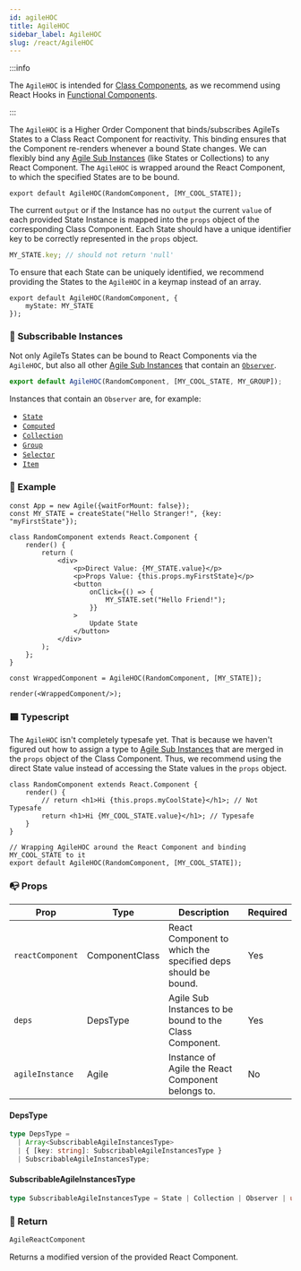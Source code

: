 ```yaml
---
id: agileHOC
title: AgileHOC
sidebar_label: AgileHOC
slug: /react/AgileHOC
---
```


:::info

The `AgileHOC` is intended for [Class Components](https://reactjs.org/docs/components-and-props.html),
as we recommend using React Hooks in [Functional Components](https://reactjs.org/docs/components-and-props.html).

:::

The `AgileHOC` is a Higher Order Component that binds/subscribes AgileTs States 
to a Class React Component for reactivity. 
This binding ensures that the Component re-renders whenever a bound State changes.
We can flexibly bind any [Agile Sub Instances](../../../main/Introduction.md#agile-sub-instance)
(like States or Collections) to any React Component.
The `AgileHOC` is wrapped around the React Component,
to which the specified States are to be bound.
```tsx
export default AgileHOC(RandomComponent, [MY_COOL_STATE]);
```
The current `output` or if the Instance has no `output` the current `value` 
of each provided State Instance is mapped 
into the `props` object of the corresponding Class Component.
Each State should have a unique identifier key to be correctly represented in the `props` object.
```ts
MY_STATE.key; // should not return 'null'
```
To ensure that each State can be uniquely identified,
we recommend providing the States to the `AgileHOC` in a keymap
instead of an array.
```tsx
export default AgileHOC(RandomComponent, {
    myState: MY_STATE
});
```

### 👀 Subscribable Instances

Not only AgileTs States can be bound to React Components via the `AgileHOC`,
but also all other [Agile Sub Instances](../../../main/Introduction.md#agile-sub-instance)
that contain an [`Observer`](../../../main/Introduction.md#observer).
```ts
export default AgileHOC(RandomComponent, [MY_COOL_STATE, MY_GROUP]);
```
Instances that contain an `Observer` are, for example:
- [`State`](../../core/api/state/Introduction.md)
- [`Computed`](../../core/api/computed/Introduction.md)
- [`Collection`](../../core/api/collection/Introduction.md)
- [`Group`](../../core/api/collection/group/Introduction.md)
- [`Selector`](../../core/api/collection/selector/Introduction.md)
- [`Item`](../../core/api/collection/Introduction.md#-item)

### 🔴 Example

```tsx live
const App = new Agile({waitForMount: false});
const MY_STATE = createState("Hello Stranger!", {key: "myFirstState"});

class RandomComponent extends React.Component {
    render() {
        return (
            <div>
                <p>Direct Value: {MY_STATE.value}</p>
                <p>Props Value: {this.props.myFirstState}</p>
                <button
                    onClick={() => {
                        MY_STATE.set("Hello Friend!");
                    }}
                >
                    Update State
                </button>
            </div>
        );
    };
}

const WrappedComponent = AgileHOC(RandomComponent, [MY_STATE]);

render(<WrappedComponent/>);
```

### 🟦 Typescript

The `AgileHOC` isn't completely typesafe yet.
That is because we haven't figured out how to assign a type to 
[Agile Sub Instances](../../../main/Introduction.md#agile-sub-instance)
that are merged in the `props` object of the Class Component.
Thus, we recommend using the direct State value
instead of accessing the State values in the `props` object.
```tsx {4,9}
class RandomComponent extends React.Component {
    render() {
        // return <h1>Hi {this.props.myCoolState}</h1>; // Not Typesafe
        return <h1>Hi {MY_COOL_STATE.value}</h1>; // Typesafe
    }
}

// Wrapping AgileHOC around the React Component and binding MY_COOL_STATE to it
export default AgileHOC(RandomComponent, [MY_COOL_STATE]);
```

### 📭 Props

| Prop              | Type                                            | Description                                                                                                 | Required    |
| ----------------- | ----------------------------------------------- | ----------------------------------------------------------------------------------------------------------- | ------------|
| `reactComponent`  | ComponentClass                                  | React Component to which the specified deps should be bound.                                                | Yes         |
| `deps`            | DepsType                                        | Agile Sub Instances to be bound to the Class Component.                                                     | Yes         |
| `agileInstance`   | Agile                                           | Instance of Agile the React Component belongs to.                                                           | No          |

#### DepsType
```ts
type DepsType =
  | Array<SubscribableAgileInstancesType>
  | { [key: string]: SubscribableAgileInstancesType }
  | SubscribableAgileInstancesType;
```

#### SubscribableAgileInstancesType
```ts
type SubscribableAgileInstancesType = State | Collection | Observer | undefined;
```

### 📄 Return

```ts
AgileReactComponent
```
Returns a modified version of the provided React Component.

